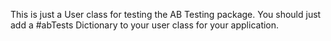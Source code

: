 This is just a User class for testing the AB Testing package.  You should just add a #abTests Dictionary to your user class for your application.  